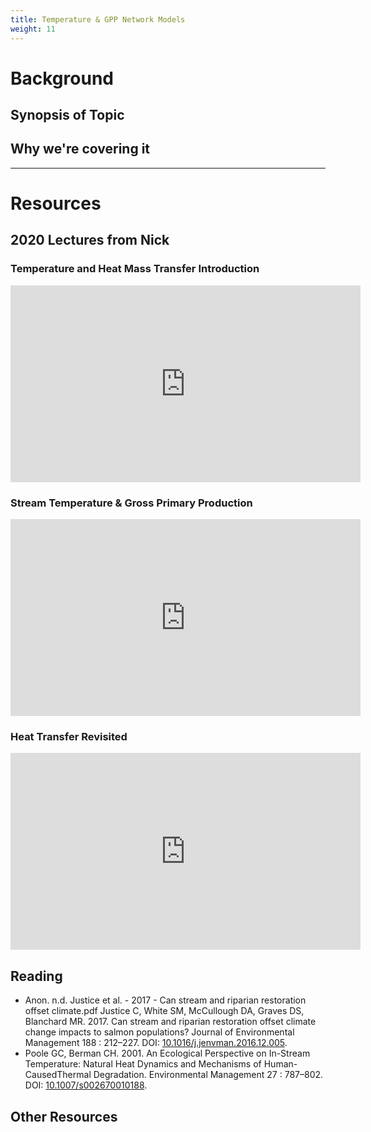 ```yaml
---
title: Temperature & GPP Network Models
weight: 11
---
```


# Background

## Synopsis of Topic


## Why we're covering it

------
# Resources

## 2020 Lectures from Nick

### Temperature and Heat Mass Transfer Introduction
<div class="responsive-embed">
<iframe width="560" height="315" src="https://www.youtube.com/embed/z-MioX_-KfQ" frameborder="0" allow="accelerometer; autoplay; encrypted-media; gyroscope; picture-in-picture" allowfullscreen></iframe>
</div>

### Stream Temperature & Gross Primary Production

<div class="responsive-embed">
<iframe width="560" height="315" src="https://www.youtube.com/embed/J37D3LipAL4" frameborder="0" allow="accelerometer; autoplay; encrypted-media; gyroscope; picture-in-picture" allowfullscreen></iframe>
</div>

### Heat Transfer Revisited

<div class="responsive-embed">
<iframe width="560" height="315" src="https://www.youtube.com/embed/M1AdZCFJ8gM" frameborder="0" allow="accelerometer; autoplay; encrypted-media; gyroscope; picture-in-picture" allowfullscreen></iframe>
</div>


## Reading

- Anon. n.d. Justice et al. - 2017 - Can stream and riparian restoration offset climate.pdf
Justice C, White SM, McCullough DA, Graves DS, Blanchard MR. 2017. Can stream and riparian restoration offset climate change impacts to salmon populations? Journal of Environmental Management 188 : 212–227. DOI: [10.1016/j.jenvman.2016.12.005](https://dx.doi.org/10.1016/j.jenvman.2016.12.005).
- Poole GC, Berman CH. 2001. An Ecological Perspective on In-Stream Temperature: Natural Heat Dynamics and Mechanisms of Human-CausedThermal Degradation. Environmental Management 27 : 787–802. DOI: [10.1007/s002670010188](https://dx.doi.org/10.1007/s002670010188).




## Other Resources
